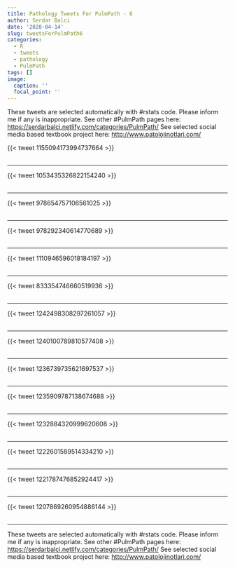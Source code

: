 ```yaml
---
title: Pathology Tweets For PulmPath - 6
author: Serdar Balci
date: '2020-04-14'
slug: tweetsForPulmPath6
categories:
  - R
  - tweets
  - pathology
  - PulmPath
tags: []
image:
  caption: ''
  focal_point: ''
---
```



These tweets are selected automatically with #rstats code. Please inform me if any is inappropriate.
See other #PulmPath pages here: https://serdarbalci.netlify.com/categories/PulmPath/ 
See selected social media based textbook project here: http://www.patolojinotlari.com/

{{< tweet 1155094173994737664 >}}
<br>
<br>
<hr>
{{< tweet 1053435326822154240 >}}
<br>
<br>
<hr>
{{< tweet 978654757106561025 >}}
<br>
<br>
<hr>
{{< tweet 978292340614770689 >}}
<br>
<br>
<hr>
{{< tweet 1110946596018184197 >}}
<br>
<br>
<hr>
{{< tweet 833354746660519936 >}}
<br>
<br>
<hr>
{{< tweet 1242498308297261057 >}}
<br>
<br>
<hr>
{{< tweet 1240100789810577408 >}}
<br>
<br>
<hr>
{{< tweet 1236739735621697537 >}}
<br>
<br>
<hr>
{{< tweet 1235909787138674688 >}}
<br>
<br>
<hr>
{{< tweet 1232884320999620608 >}}
<br>
<br>
<hr>
{{< tweet 1222601589514334210 >}}
<br>
<br>
<hr>
{{< tweet 1221787476852924417 >}}
<br>
<br>
<hr>
{{< tweet 1207869260954886144 >}}
<br>
<br>
<hr>


These tweets are selected automatically with #rstats code. Please inform me if any is inappropriate.
See other #PulmPath pages here: https://serdarbalci.netlify.com/categories/PulmPath/ 
See selected social media based textbook project here: http://www.patolojinotlari.com/

